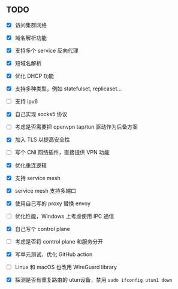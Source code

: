 ## TODO

- [x] 访问集群网络
- [x] 域名解析功能
- [x] 支持多个 service 反向代理
- [x] 短域名解析
- [x] 优化 DHCP 功能
- [x] 支持多种类型，例如 statefulset, replicaset...
- [ ] 支持 ipv6
- [x] 自己实现 socks5 协议
- [ ] 考虑是否需要把 openvpn tap/tun 驱动作为后备方案
- [x] 加入 TLS 以提高安全性
- [ ] 写个 CNI 网络插件，直接提供 VPN 功能
- [x] 优化重连逻辑
- [x] 支持 service mesh
- [x] service mesh 支持多端口
- [x] 使用自己写的 proxy 替换 envoy
- [ ] 优化性能，Windows 上考虑使用 IPC 通信
- [x] 自己写个 control plane
- [ ] 考虑是否将 control plane 和服务分开
- [x] 写单元测试，优化 GitHub action
- [ ] Linux 和 macOS 也改用 WireGuard library
- [x] 探测是否有重复路由的 utun设备，禁用 `sudo ifconfig utun1 down`

